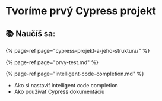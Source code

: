 # Tvoríme prvý Cypress projekt

## 📚 Naučíš sa:

{% page-ref page="cypress-projekt-a-jeho-struktura/" %}

{% page-ref page="prvy-test.md" %}

{% page-ref page="intelligent-code-completion.md" %}

* Ako si nastaviť intelligent code completion
* Ako používať Cypress dokumentáciu

